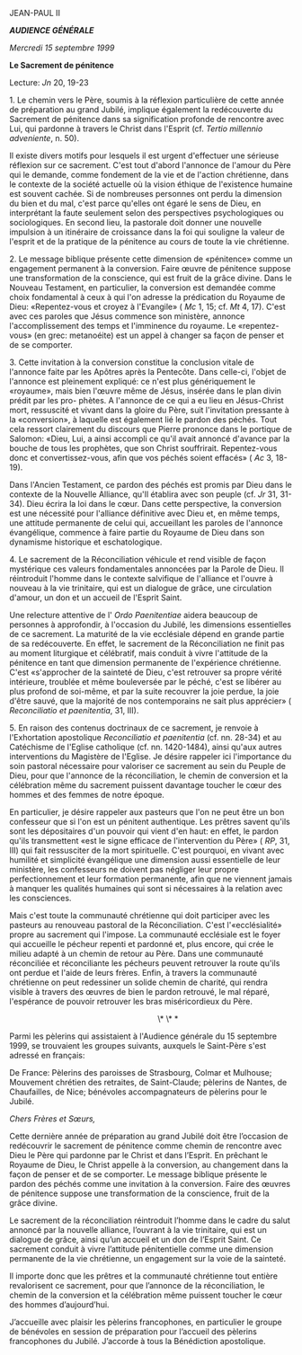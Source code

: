 JEAN-PAUL II

***AUDIENCE GÉNÉRALE***

*Mercredi 15 septembre 1999*

**Le Sacrement de pénitence**

Lecture: *Jn* 20, 19-23

1\. Le chemin vers le Père, soumis à la réflexion particulière de cette année de préparation au grand Jubilé, implique également la redécouverte du Sacrement de pénitence dans sa signification profonde de rencontre avec Lui, qui pardonne à travers le Christ dans l'Esprit (cf. *Tertio millennio adveniente*, n. 50).

Il existe divers motifs pour lesquels il est urgent d'effectuer une sérieuse réflexion sur ce sacrement. C'est tout d'abord l'annonce de l'amour du Père qui le demande, comme fondement de la vie et de l'action chrétienne, dans le contexte de la société actuelle où la vision éthique de l'existence humaine est souvent cachée. Si de nombreuses personnes ont perdu la dimension du bien et du mal, c'est parce qu'elles ont égaré le sens de Dieu, en interprétant la faute seulement selon des perspectives psychologiques ou sociologiques. En second lieu, la pastorale doit donner une nouvelle impulsion à un itinéraire de croissance dans la foi qui souligne la valeur de l'esprit et de la pratique de la pénitence au cours de toute la vie chrétienne.

2\. Le message biblique présente cette dimension de «pénitence» comme un engagement permanent à la conversion. Faire œuvre de pénitence suppose une transformation de la conscience, qui est fruit de la grâce divine. Dans le Nouveau Testament, en particulier, la conversion est demandée comme choix fondamental à ceux à qui l'on adresse la prédication du Royaume de Dieu: «Repentez-vous et croyez à l'Evangile» ( *Mc* 1, 15; cf. *Mt* 4, 17). C'est avec ces paroles que Jésus commence son ministère, annonce l'accomplissement des temps et l'imminence du royaume. Le «repentez-vous» (en grec: metanoéite) est un appel à changer sa façon de penser et de se comporter.

3\. Cette invitation à la conversion constitue la conclusion vitale de l'annonce faite par les Apôtres après la Pentecôte. Dans celle-ci, l'objet de l'annonce est pleinement expliqué: ce n'est plus génériquement le «royaume», mais bien l'œuvre même de Jésus, insérée dans le plan divin prédit par les pro- phètes. A l'annonce de ce qui a eu lieu en Jésus-Christ mort, ressuscité et vivant dans la gloire du Père, suit l'invitation pressante à la «conversion», à laquelle est également lié le pardon des péchés. Tout cela ressort clairement du discours que Pierre prononce dans le portique de Salomon: «Dieu, Lui, a ainsi accompli ce qu'il avait annoncé d'avance par la bouche de tous les prophètes, que son Christ souffrirait. Repentez-vous donc et convertissez-vous, afin que vos péchés soient effacés» ( *Ac* 3, 18-19).

Dans l'Ancien Testament, ce pardon des péchés est promis par Dieu dans le contexte de la Nouvelle Alliance, qu'Il établira avec son peuple (cf. *Jr* 31, 31- 34). Dieu écrira la loi dans le cœur. Dans cette perspective, la conversion est une nécessité pour l'alliance définitive avec Dieu et, en même temps, une attitude permanente de celui qui, accueillant les paroles de l'annonce évangélique, commence à faire partie du Royaume de Dieu dans son dynamisme historique et eschatologique.

4\. Le sacrement de la Réconciliation véhicule et rend visible de façon mystérique ces valeurs fondamentales annoncées par la Parole de Dieu. Il réintroduit l'homme dans le contexte salvifique de l'alliance et l'ouvre à nouveau à la vie trinitaire, qui est un dialogue de grâce, une circulation d'amour, un don et un accueil de l'Esprit Saint.

Une relecture attentive de l' *Ordo Paenitentiae* aidera beaucoup de personnes à approfondir, à l'occasion du Jubilé, les dimensions essentielles de ce sacrement. La maturité de la vie ecclésiale dépend en grande partie de sa redécouverte. En effet, le sacrement de la Réconciliation ne finit pas au moment liturgique et célébratif, mais conduit à vivre l'attitude de la pénitence en tant que dimension permanente de l'expérience chrétienne. C'est «s'approcher de la sainteté de Dieu, c'est retrouver sa propre vérité intérieure, troublée et même bouleversée par le péché, c'est se libérer au plus profond de soi-même, et par la suite recouvrer la joie perdue, la joie d'être sauvé, que la majorité de nos contemporains ne sait plus apprécier» ( *Reconciliatio et paenitentia*, 31, III).

5\. En raison des contenus doctrinaux de ce sacrement, je renvoie à l'Exhortation apostolique *Reconciliatio et paenitentia* (cf. nn. 28-34) et au Catéchisme de l'Eglise catholique (cf. nn. 1420-1484), ainsi qu'aux autres interventions du Magistère de l'Eglise. Je désire rappeler ici l'importance du soin pastoral nécessaire pour valoriser ce sacrement au sein du Peuple de Dieu, pour que l'annonce de la réconciliation, le chemin de conversion et la célébration même du sacrement puissent davantage toucher le cœur des hommes et des femmes de notre époque.

En particulier, je désire rappeler aux pasteurs que l'on ne peut être un bon confesseur que si l'on est un pénitent authentique. Les prêtres savent qu'ils sont les dépositaires d'un pouvoir qui vient d'en haut: en effet, le pardon qu'ils transmettent «est le signe efficace de l'intervention du Père» ( *RP*, 31, III) qui fait ressusciter de la mort spirituelle. C'est pourquoi, en vivant avec humilité et simplicité évangélique une dimension aussi essentielle de leur ministère, les confesseurs ne doivent pas négliger leur propre perfectionnement et leur formation permanente, afin que ne viennent jamais à manquer les qualités humaines qui sont si nécessaires à la relation avec les consciences.

Mais c'est toute la communauté chrétienne qui doit participer avec les pasteurs au renouveau pastoral de la Réconciliation. C'est l'«ecclésialité» propre au sacrement qui l'impose. La communauté ecclésiale est le foyer qui accueille le pécheur repenti et pardonné et, plus encore, qui crée le milieu adapté à un chemin de retour au Père. Dans une communauté réconciliée et réconciliante les pécheurs peuvent retrouver la route qu'ils ont perdue et l'aide de leurs frères. Enfin, à travers la communauté chrétienne on peut redessiner un solide chemin de charité, qui rendra visible à travers des œuvres de bien le pardon retrouvé, le mal réparé, l'espérance de pouvoir retrouver les bras miséricordieux du Père.

                                                                   \\* \\* \*

Parmi les pèlerins qui assistaient à l'Audience générale du 15 septembre 1999, se trouvaient les groupes suivants, auxquels le Saint-Père s'est adressé en français:

De France: Pèlerins des paroisses de Strasbourg, Colmar et Mulhouse; Mouvement chrétien des retraites, de Saint-Claude; pèlerins de Nantes, de Chaufailles, de Nice; bénévoles accompagnateurs de pèlerins pour le Jubilé.

*Chers Frères et Sœurs,*

Cette dernière année de préparation au grand Jubilé doit être l’occasion de redécouvrir le sacrement de pénitence comme chemin de rencontre avec Dieu le Père qui pardonne par le Christ et dans l’Esprit. En prêchant le Royaume de Dieu, le Christ appelle à la conversion, au changement dans la façon de penser et de se comporter. Le message biblique présente le pardon des péchés comme une invitation à la conversion. Faire des œuvres de pénitence suppose une transformation de la conscience, fruit de la grâce divine.

Le sacrement de la réconciliation réintroduit l’homme dans le cadre du salut annoncé par la nouvelle alliance, l’ouvrant à la vie trinitaire, qui est un dialogue de grâce, ainsi qu’un accueil et un don de l’Esprit Saint. Ce sacrement conduit à vivre l’attitude pénitentielle comme une dimension permanente de la vie chrétienne, un engagement sur la voie de la sainteté.

Il importe donc que les prêtres et la communauté chrétienne tout entière revalorisent ce sacrement, pour que l’annonce de la réconciliation, le chemin de la conversion et la célébration même puissent toucher le cœur des hommes d’aujourd’hui.

J’accueille avec plaisir les pèlerins francophones, en particulier le groupe de bénévoles en session de préparation pour l’accueil des pèlerins francophones du Jubilé. J’accorde à tous la Bénédiction apostolique.